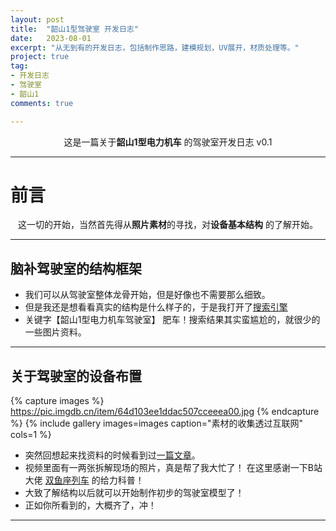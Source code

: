 ```yaml
---
layout: post
title:  "韶山1型驾驶室 开发日志"
date:   2023-08-01
excerpt: "从无到有的开发日志，包括制作思路，建模规划，UV展开，材质处理等。"
project: true
tag:
- 开发日志 
- 驾驶室
- 韶山1
comments: true

--- 
```

    
<center>这是一篇关于<b>韶山1型电力机车</b> 的驾驶室开发日志 v0.1</center>
     


---

# 前言 

<center>这一切的开始，当然首先得从<b>照片素材</b>的寻找，对<b>设备基本结构</b> 的了解开始。</center>

---

## 脑补驾驶室的结构框架

* 我们可以从驾驶室整体龙骨开始，但是好像也不需要那么细致。
* 但是我还是想看看真实的结构是什么样子的，于是我打开了[搜索引擎](https://www.google.com/)
* 关键字【韶山1型电力机车驾驶室】 肥车！搜索结果其实蛮尴尬的，就很少的一些图片资料。

---

## 关于驾驶室的设备布置

{% capture images %}
	https://pic.imgdb.cn/item/64d103ee1ddac507cceeea00.jpg
{% endcapture %}
{% include gallery images=images caption="素材的收集透过互联网" cols=1 %}

* 突然回想起来找资料的时候看到过[一篇文章](https://www.bilibili.com/video/BV1Yf4y1V76o)。
* 视频里面有一两张拆解现场的照片，真是帮了我大忙了！  在这里感谢一下B站大佬 [双鱼座列车](https://space.bilibili.com/1264921406) 的给力科普！
* 大致了解结构以后就可以开始制作初步的驾驶室模型了！
* 正如你所看到的，大概齐了，冲！

---
